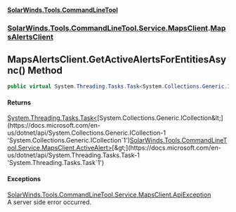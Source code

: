 #### [SolarWinds.Tools.CommandLineTool](index.md 'index')
### [SolarWinds.Tools.CommandLineTool.Service.MapsClient](index.md#SolarWinds.Tools.CommandLineTool.Service.MapsClient 'SolarWinds.Tools.CommandLineTool.Service.MapsClient').[MapsAlertsClient](MapsAlertsClient.md 'SolarWinds.Tools.CommandLineTool.Service.MapsClient.MapsAlertsClient')

## MapsAlertsClient.GetActiveAlertsForEntitiesAsync() Method

```csharp
public virtual System.Threading.Tasks.Task<System.Collections.Generic.ICollection<SolarWinds.Tools.CommandLineTool.Service.MapsClient.ActiveAlert>> GetActiveAlertsForEntitiesAsync();
```

#### Returns
[System.Threading.Tasks.Task&lt;](https://docs.microsoft.com/en-us/dotnet/api/System.Threading.Tasks.Task-1 'System.Threading.Tasks.Task`1')[System.Collections.Generic.ICollection&lt;](https://docs.microsoft.com/en-us/dotnet/api/System.Collections.Generic.ICollection-1 'System.Collections.Generic.ICollection`1')[SolarWinds.Tools.CommandLineTool.Service.MapsClient.ActiveAlert](https://docs.microsoft.com/en-us/dotnet/api/SolarWinds.Tools.CommandLineTool.Service.MapsClient.ActiveAlert 'SolarWinds.Tools.CommandLineTool.Service.MapsClient.ActiveAlert')[&gt;](https://docs.microsoft.com/en-us/dotnet/api/System.Collections.Generic.ICollection-1 'System.Collections.Generic.ICollection`1')[&gt;](https://docs.microsoft.com/en-us/dotnet/api/System.Threading.Tasks.Task-1 'System.Threading.Tasks.Task`1')

#### Exceptions

[SolarWinds.Tools.CommandLineTool.Service.MapsClient.ApiException](https://docs.microsoft.com/en-us/dotnet/api/SolarWinds.Tools.CommandLineTool.Service.MapsClient.ApiException 'SolarWinds.Tools.CommandLineTool.Service.MapsClient.ApiException')  
A server side error occurred.